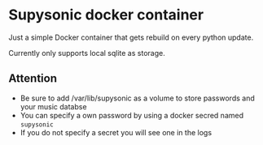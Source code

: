 # Supysonic docker container

Just a simple Docker container that gets rebuild on every python update.

Currently only supports local sqlite as storage.

## Attention

* Be sure to add /var/lib/supysonic as a volume to store passwords and your music databse
* You can specify a own password by using a docker secred named `supysonic`
* If you do not specify a secret you will see one in the logs

